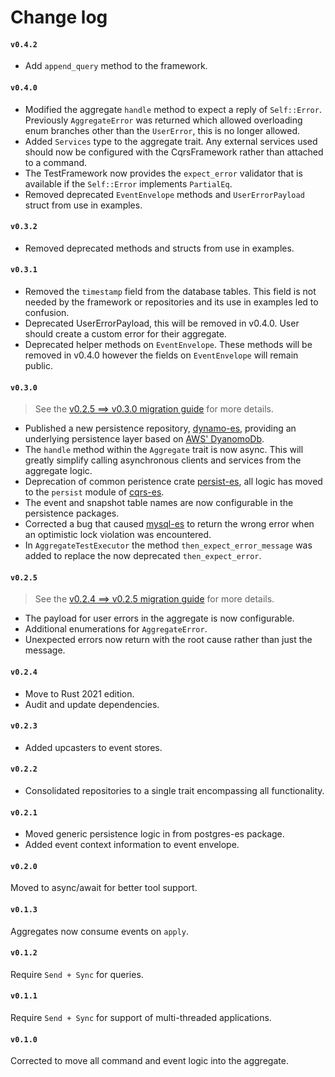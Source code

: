 # Change log

#### `v0.4.2`
- Add `append_query` method to the framework.

#### `v0.4.0`
- Modified the aggregate `handle` method to expect a reply of `Self::Error`. 
Previously `AggregateError` was returned which allowed overloading enum branches other than the `UserError`, this is no longer allowed.
- Added `Services` type to the aggregate trait. 
Any external services used should now be configured with the CqrsFramework rather than attached to a command.
- The TestFramework now provides the `expect_error` validator that is available if the `Self::Error` implements `PartialEq`.
- Removed deprecated `EventEnvelope` methods and `UserErrorPayload` struct from use in examples.

#### `v0.3.2`
- Removed deprecated methods and structs from use in examples.

#### `v0.3.1`
- Removed the `timestamp` field from the database tables. This field is not needed by the framework or repositories and its use in examples led to confusion.
- Deprecated UserErrorPayload, this will be removed in v0.4.0. User should create a custom error for their aggregate.
- Deprecated helper methods on `EventEnvelope`. These methods will be removed in v0.4.0 however the fields on `EventEnvelope` will remain public.

#### `v0.3.0`
> See the [v0.2.5 ==> v0.3.0 migration guide](migration_0_3_0.md) for more details.

- Published a new persistence repository, [dynamo-es](https://crates.io/crates/dynamo-es), providing an underlying persistence layer based on [AWS' DyanomoDb](https://aws.amazon.com/dynamodb/).
- The `handle` method within the `Aggregate` trait is now async. This will greatly simplify calling asynchronous clients and services from the aggregate logic.
- Deprecation of common peristence crate [persist-es](https://crates.io/crates/persist-es), all logic has moved to the `persist` module of [cqrs-es](https://crates.io/crates/cqrs-es).
- The event and snapshot table names are now configurable in the persistence packages.
- Corrected a bug that caused [mysql-es](https://crates.io/crates/mysql-es) to return the wrong error when an optimistic lock violation was encountered.
- In `AggregateTestExecutor` the method `then_expect_error_message` was added to replace the now deprecated `then_expect_error`.

#### `v0.2.5`
> See the [v0.2.4 ==> v0.2.5 migration guide](migration_0_2_5.md) for more details.

- The payload for user errors in the aggregate is now configurable.
- Additional enumerations for `AggregateError`.
- Unexpected errors now return with the root cause rather than just the message.

#### `v0.2.4`
- Move to Rust 2021 edition.
- Audit and update dependencies.

#### `v0.2.3`
- Added upcasters to event stores.

#### `v0.2.2`
- Consolidated repositories to a single trait encompassing all functionality.

#### `v0.2.1`
- Moved generic persistence logic in from postgres-es package.
- Added event context information to event envelope.

#### `v0.2.0`
Moved to async/await for better tool support.

#### `v0.1.3`
Aggregates now consume events on `apply`.

#### `v0.1.2`
Require `Send + Sync` for queries.

#### `v0.1.1`
Require `Send + Sync` for support of multi-threaded applications.

#### `v0.1.0`
Corrected to move all command and event logic into the aggregate.
